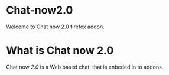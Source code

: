 # Chat-now2.0
Welcome to Chat now 2.0 firefox addon.


# What is Chat now 2.0
Chat now *2.0* is a Web based chat. that is enbeded in to addons. 

